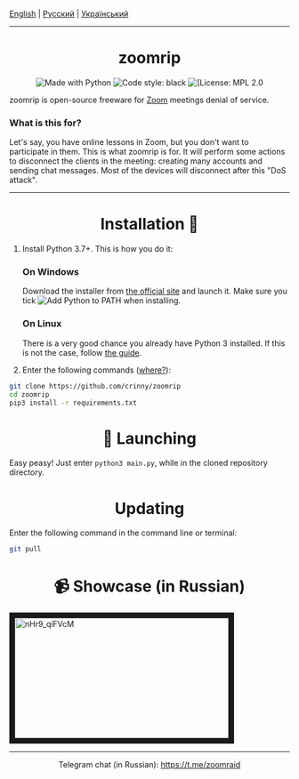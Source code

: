 [English](README_ENG.md) | [Русский](README.md) | [Український](README_UKR.md)


------

<h1 align="center">zoomrip</h1>

<p align="center">
    <img alt="Made with Python" src="https://img.shields.io/badge/Made%20with-Python-%23FFD242?logo=python&logoColor=white"> 
    <img alt="Code style: black" src="https://img.shields.io/badge/code%20style-black-000000.svg">
    <img alt="[License: MPL 2.0" src="https://img.shields.io/badge/License-MPL%202.0-brightgreen.svg">
</p>


zoomrip is open-source freeware for [Zoom](http://zoom.us/ "Zoom") meetings denial of service.

### What is this for?
Let's say, you have online lessons in Zoom, but you don't want to participate in them. This is what zoomrip is for. It will perform some actions to disconnect the clients in the meeting: creating many accounts and sending chat messages. Most of the devices will disconnect after this "DoS attack".


------------

<h1 align="center">Installation 🚀 </h1>


1. Install Python 3.7+. This is how you do it:

    <h3>On Windows</h3>

    Download the installer from [the official site](https://www.python.org/downloads/) and launch it. Make sure you tick ![Add Python to PATH](https://user-images.githubusercontent.com/42045258/69171091-557d2780-0b0c-11ea-8adf-7f819357f041.png) when installing.
    
    <h3>On Linux</h3>

    There is a very good chance you already have Python 3 installed. If this is not the case, follow [the guide](https://realpython.com/installing-python/#linux).

2. Enter the following commands ([where?](https://www.digitalcitizen.life/7-ways-launch-command-prompt-windows-7-windows-8)):

```sh
git clone https://github.com/crinny/zoomrip
cd zoomrip
pip3 install -r requirements.txt
```
<h1 align="center">🚩 Launching</h1>

Easy peasy! Just enter `python3 main.py`, while in the cloned repository directory.

<h1 align="center">Updating</h1>

Enter the following command in the command line or terminal:
```sh
git pull
```

<h1 align="center">📹 Showcase (in Russian)</h1>
<a href="http://www.youtube.com/watch?feature=player_embedded&v=nHr9_qiFVcM" target="_blank"><img src="http://img.youtube.com/vi/nHr9_qiFVcM/0.jpg" 
alt="nHr9_qiFVcM" width="384" height="216" border="10" /></a>

------------

<p align="center">Telegram chat (in Russian): <a href="https://t.me/zoomraid">https://t.me/zoomraid</a></p>
